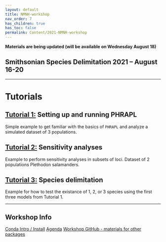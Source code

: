 ```yaml
---
layout: default
title: NMNH-workshop
nav_order: 7
has_children: true
has_toc: false
permalink: Content/2021-NMNH-workshop
---
```

**Materials are being updated (will be available on Wednesday August 18)**

## Smithsonian Species Delimitation 2021 – August 16-20

---
# Tutorials


## **[Tutorial 1:]()** Setting up and running PHRAPL 
Simple example to get familiar with the basics of `PHRAPL` and analyze a simulated dataset of 3 populations. <br/>


## **[Tutorial 2:]()** Sensitivity analyses
Example to perform sensitivity analyses in subsets of loci. Dataset of 2 populations Plethodon salamanders. <br/>


## **[Tutorial 3:]()** Species delimitation
Example for how to test the existance of 1, 2, or 3 species using the first three models from Tutorial 1. <br/>

---
## Workshop Info
[Conda Intro / Install](https://github.com/SmithsonianWorkshops/Species_Delimitation_2021_08/blob/main/conda_instructions.md)
[Agenda](https://docs.google.com/document/d/1onnx5ixblgBtEk8akRsvFmvtLPl3-8xl5Hoq6JUhb0g/edit)
[Workshop GitHub - materials for other packages](https://github.com/SmithsonianWorkshops/Species_Delimitation_2021_08)

